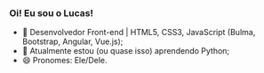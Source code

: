 ### Oi! Eu sou o Lucas! 

- 🔭 Desenvolvedor Front-end | HTML5, CSS3, JavaScript (Bulma, Bootstrap, Angular, Vue.js); 
- 🌱 Atualmente estou (ou quase isso) aprendendo Python; 
- 😄 Pronomes: Ele/Dele.  

